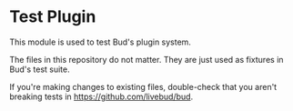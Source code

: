 # Test Plugin

This module is used to test Bud's plugin system.

The files in this repository do not matter. They are just used as fixtures in Bud's test suite.

If you're making changes to existing files, double-check that you aren't breaking tests in https://github.com/livebud/bud.
